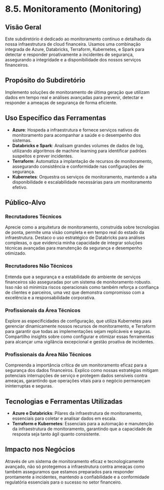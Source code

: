 # 8.5. Monitoramento (Monitoring)

## Visão Geral

Este subdiretório é dedicado ao monitoramento contínuo e detalhado da nossa infraestrutura de cloud financeira. Usamos uma combinação integrada de Azure, Databricks, Terraform, Kubernetes, e Spark para detectar e responder proativamente a incidentes de segurança, assegurando a integridade e a disponibilidade dos nossos serviços financeiros.

## Propósito do Subdiretório

Implemento soluções de monitoramento de última geração que utilizam dados em tempo real e análises avançadas para prevenir, detectar e responder a ameaças de segurança de forma eficiente.

## Uso Específico das Ferramentas

- **Azure**: Hospeda a infraestrutura e fornece serviços nativos de monitoramento para acompanhar a saúde e o desempenho dos sistemas.
- **Databricks e Spark**: Analisam grandes volumes de dados de log, utilizando algoritmos de machine learning para identificar padrões suspeitos e prever incidentes.
- **Terraform**: Automatiza a implantação de recursos de monitoramento, assegurando consistência e conformidade nas configurações de segurança.
- **Kubernetes**: Orquestra os serviços de monitoramento, mantendo a alta disponibilidade e escalabilidade necessárias para um monitoramento efetivo.

## Público-Alvo

### Recrutadores Técnicos
Aprecie como a arquitetura de monitoramento, construída sobre tecnologias de ponta, permite uma visão completa e em tempo real do estado da infraestrutura. Destaco o uso estratégico de Databricks para análises complexas, o que evidencia minha capacidade de integrar soluções técnicas avançadas para manutenção da segurança e desempenho otimizado.

### Recrutadores Não Técnicos
Entenda que a segurança e a estabilidade do ambiente de serviços financeiros são asseguradas por um sistema de monitoramento robusto. Isso não só minimiza riscos operacionais como também reforça a confiança de clientes e parceiros, uma vez que demonstra compromisso com a excelência e a responsabilidade corporativa.

### Profissionais da Área Técnicos
Explore as especificidades de configuração, que utiliza Kubernetes para gerenciar dinamicamente nossos recursos de monitoramento, e Terraform para garantir que todas as implementações sejam replicáveis e seguras. Compartilho insights sobre como configurar e otimizar essas ferramentas para alcançar uma vigilância excepcional e gestão proativa de incidentes.

### Profissionais da Área Não Técnicos
Compreenda a importância crítica de um monitoramento eficaz para a segurança dos dados financeiros. Explico como nossas estratégias mitigam potenciais interrupções de serviço e protegem dados sensíveis contra ameaças, garantindo que operações vitais para o negócio permaneçam ininterruptas e seguras.

## Tecnologias e Ferramentas Utilizadas

- **Azure e Databricks**: Pilares da infraestrutura de monitoramento, essenciais para coletar e analisar dados em escala.
- **Terraform e Kubernetes**: Essenciais para a automação e manutenção da infraestrutura de monitoramento, garantindo que a capacidade de resposta seja tanto ágil quanto consistente.

## Impacto nos Negócios

Através de um sistema de monitoramento eficaz e tecnologicamente avançado, não só protegemos a infraestrutura contra ameaças como também asseguramos que estamos preparados para responder prontamente a incidentes, mantendo a confiabilidade e a conformidade regulatória essenciais para o sucesso no setor financeiro.
